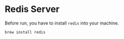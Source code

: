 # Redis Server

Before run, you have to install `redis` into your machine.

```sh
brew install redis
```
